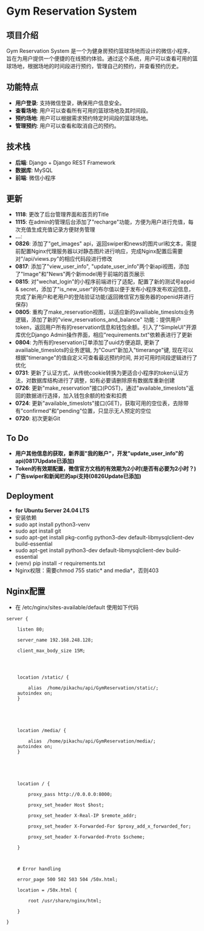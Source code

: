 # Gym Reservation System

## 项目介绍
Gym Reservation System 是一个为健身房预约篮球场地而设计的微信小程序，旨在为用户提供一个便捷的在线预约体验。通过这个系统，用户可以查看可用的篮球场地，根据场地的时间段进行预约，管理自己的预约，并查看预约历史。

## 功能特点
- **用户登录**: 支持微信登录，确保用户信息安全。
- **查看场地**: 用户可以查看所有可用的篮球场地及其时间段。
- **预约场地**: 用户可以根据需求预约特定时间段的篮球场地。
- **管理预约**: 用户可以查看和取消自己的预约。

## 技术栈
- **后端**: Django + Django REST Framework
- **数据库**: MySQL
- **前端**: 微信小程序

## 更新
- **1118**: 更改了后台管理界面和首页的Title
- **1115**: 在admin的管理后台添加了"recharge"功能，方便为用户进行充值，每次充值生成充值记录方便财务管理
- **...**:
- **0826**: 添加了"get_images" api，返回swiper和news的图片url和文本，需提前配置Nginx代理服务器以对静态图片进行响应，完成Nginx配置后需要对"/api/views.py"的相应代码段进行修改
- **0817**: 添加了"view_user_info", "update_user_info"两个新api视图，添加了"Image"和"News"两个新model用于前端的首页展示
- **0815**: 对"wechat_login"的小程序前端进行了适配，配置了新的测试号appid & secret，添加了"is_new_user"的布尔值以便于发布小程序发布欢迎信息，完成了新用户和老用户的登陆验证功能(返回微信官方服务器的openid并进行保存)
- **0805**: 重构了make_reservation视图，以适应新的availiable_timeslots业务逻辑，添加了新的"view_reservations_and_balance" 功能：提供用户token，返回用户所有的reservation信息和钱包余额。引入了"SimpleUI"开源库优化Django Admin操作界面，相应"requirements.txt"依赖表进行了更新
- **0804**: 为所有的reservation订单添加了uuid方便追踪, 更新了availiable_timeslots的业务逻辑, 为"Court"新加入"timerange"键, 现在可以根据"timerange"的值自定义可查看最远预约时间, 并对可用时间段逻辑进行了优化
- **0731**: 更新了认证方式，从传统cookie转换为更适合小程序的token认证方法，对数据库结构进行了调整，如有必要请删除原有数据库重新创建
- **0726**: 更新"make_reservation"接口(POST)，通过"available_timeslots"返回的数据进行选择，加入钱包余额的检查和扣费
- **0724**: 更新"available_timeslots"接口(GET)，获取可用的空位表，去除带有"confirmed"和"pending"位置，只显示无人预定的空位
- **0720**: 初次更新Git

## To Do
- **用户其他信息的获取，新界面"我的账户"，开发"update_user_info"的api(0817Update已添加)**
- **Token的有效期配置，微信官方文档的有效期为2小时(是否有必要为2小时？)**
- **广告swiper和新闻栏的api支持(0826Update已添加)**


## Deployment
 - **for Ubuntu Server 24.04 LTS**
 - 安装依赖
 - sudo apt install python3-venv
 - sudo apt install git
 - sudo apt-get install pkg-config python3-dev default-libmysqlclient-dev build-essential
 - sudo apt-get install python3-dev default-libmysqlclient-dev build-essential
 - (venv) pip install -r requirements.txt
 - Nginx权限：需要chmod 755 static* and media*，否则403


## Nginx配置
 - 在 /etc/nginx/sites-available/default 使用如下代码

```basic
server {

    listen 80;

    server_name 192.168.248.128;

    client_max_body_size 15M;


    

    location /static/ {

        alias  /home/pikachu/api/GymReservation/static/;  
	autoindex on;
    }





    location /media/ {

        alias  /home/pikachu/api/GymReservation/media/;  
	autoindex on;
    }





    location / {

        proxy_pass http://0.0.0.0:8000;  

        proxy_set_header Host $host;

        proxy_set_header X-Real-IP $remote_addr;

        proxy_set_header X-Forwarded-For $proxy_add_x_forwarded_for;

        proxy_set_header X-Forwarded-Proto $scheme;

    }



    # Error handling

    error_page 500 502 503 504 /50x.html;

    location = /50x.html {

        root /usr/share/nginx/html;

    }

}

```

